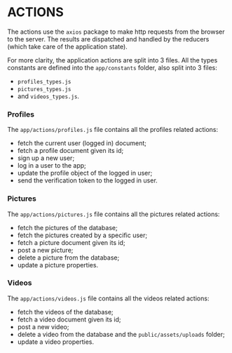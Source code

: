 ACTIONS
=======

The actions use the `axios` package to make http requests from the browser to the server. The results are dispatched and handled by the reducers (which take care of the application state).

For more clarity, the application actions are split into 3 files. All the types constants are defined into the `app/constants` folder, also split into 3 files:
  - `profiles_types.js`
  - `pictures_types.js`
  - and `videos_types.js`.

### Profiles
The `app/actions/profiles.js` file contains all the profiles related actions:
  - fetch the current user (logged in) document;
  - fetch a profile document given its id;
  - sign up a new user;
  - log in a user to the app;
  - update the profile object of the logged in user;
  - send the verification token to the logged in user.

### Pictures
The `app/actions/pictures.js` file contains all the pictures related actions:
  - fetch the pictures of the database;
  - fetch the pictures created by a specific user;
  - fetch a picture document given its id;
  - post a new picture;
  - delete a picture from the database;
  - update a picture properties.

### Videos
The `app/actions/videos.js` file contains all the videos related actions:
  - fetch the videos of the database;
  - fetch a video document given its id;
  - post a new video;
  - delete a video from the database and the `public/assets/uploads` folder;
  - update a video properties.
